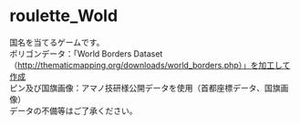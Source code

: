 # roulette_Wold
国名を当てるゲームです。  
ポリゴンデータ：「World Borders Dataset（http://thematicmapping.org/downloads/world_borders.php）」を加工して作成  
  ピン及び国旗画像：アマノ技研様公開データを使用（首都座標データ、国旗画像）  
  データの不備等はご了承ください。